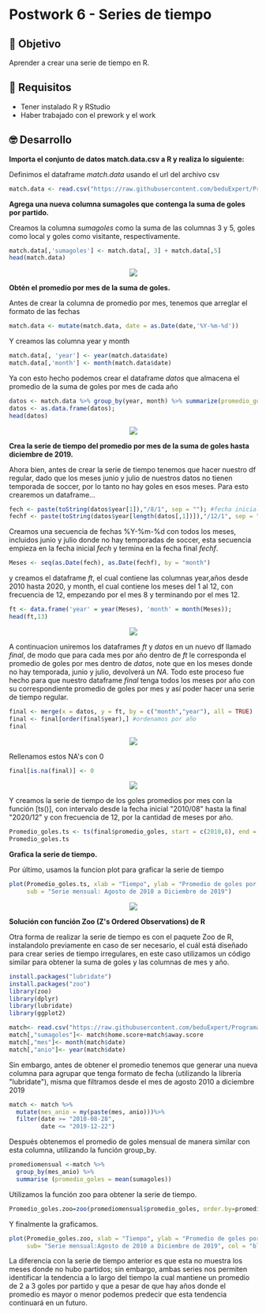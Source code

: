 # Postwork 6 - Series de tiempo
## :dart: Objetivo
Aprender a crear una serie de tiempo en R.

## 🔧 Requisitos
* Tener instalado R y RStudio
* Haber trabajado con el prework y el work

## 🤓 Desarrollo

**Importa el conjunto de datos match.data.csv a R y realiza lo siguiente:**

Definimos el dataframe *match.data* usando el url del archivo csv
```R
match.data <- read.csv("https://raw.githubusercontent.com/beduExpert/Programacion-R-Santander-2021/main/Sesion-06/Postwork/match.data.csv")
```
**Agrega una nueva columna sumagoles que contenga la suma de goles por partido.**

Creamos la columna *sumagoles* como la suma de las columnas 3 y 5, goles como local y goles como visitante, respectivamente.
```R
match.data[,'sumagoles'] <- match.data[, 3] + match.data[,5]
head(match.data)
```

<p align = "center">
  <img src = "https://github.com/IsmaelOr/BEDU_Proyecto_Equipo15/blob/main/Imagenes/Postwork6/head_matchdata.png?raw=true">
</p>

**Obtén el promedio por mes de la suma de goles.**

Antes de crear la columna de promedio por mes, tenemos que arreglar el formato de las fechas
```R
match.data <- mutate(match.data, date = as.Date(date,'%Y-%m-%d'))
```

Y creamos las columna year y month
```R
match.data[, 'year'] <- year(match.data$date)
match.data[,'month'] <- month(match.data$date)
```

Ya con esto hecho podemos crear el dataframe *datos* que almacena el promedio de la suma de goles por mes de cada año
```R
datos <- match.data %>% group_by(year, month) %>% summarize(promedio_goles = mean(sumagoles))
datos <- as.data.frame(datos);
head(datos)
```
<p align = "center">
  <img src = "https://github.com/IsmaelOr/BEDU_Proyecto_Equipo15/blob/main/Imagenes/Postwork6/head_datos.png?raw=true">
</p>

**Crea la serie de tiempo del promedio por mes de la suma de goles hasta diciembre de 2019.**

Ahora bien, antes de crear la serie de tiempo tenemos que hacer nuestro df regular, dado que los meses junio y julio de nuestros datos no tienen temporada de soccer, por lo tanto no hay goles en esos meses. Para esto crearemos un dataframe...
```R
fech <- paste(toString(datos$year[1]),"/8/1", sep = ""); #fecha inicial de los datos
fechf <- paste(toString(datos$year[length(datos[,1])]),"/12/1", sep = "") #fecha final de los datos
```
Creamos una secuencia de fechas %Y-%m-%d con todos los meses, incluidos junio y julio donde no hay temporadas de soccer, esta secuencia empieza en la fecha inicial *fech* y termina en la fecha final *fechf*. 
```R
Meses <- seq(as.Date(fech), as.Date(fechf), by = "month")
```
y creamos el dataframe *ft*, el cual contiene las columnas year,años desde 2010 hasta 2020, y month, el cual contiene los meses del 1 al 12, con frecuencia de 12, empezando por el mes 8 y terminando por el mes 12.
```R
ft <- data.frame('year' = year(Meses), 'month' = month(Meses)); 
head(ft,13)
 ```
 <p align = "center">
  <img src = "https://github.com/IsmaelOr/BEDU_Proyecto_Equipo15/blob/main/Imagenes/Postwork6/ft.png?raw=true">
</p>

A continuacion uniremos los dataframes *ft* y *datos* en un nuevo df llamado *final*, de modo que para cada mes por año dentro de *ft* le corresponda el promedio de goles por mes dentro de *datos*, note que en los meses donde no hay temporada, junio y julio, devolverá un *NA*. 
Todo este proceso fue hecho para que nuestro dataframe *final* tenga todos los meses por año con su correspondiente promedio de goles por mes y así poder hacer una serie de tiempo regular. 
```R
final <- merge(x = datos, y = ft, by = c("month","year"), all = TRUE)
final <- final[order(final$year),] #ordenamos por año
final
```

 <p align = "center">
  <img src = "https://github.com/IsmaelOr/BEDU_Proyecto_Equipo15/blob/main/Imagenes/Postwork6/final.png?raw=true">
</p>

Rellenamos estos NA's con 0 
```R
final[is.na(final)] <- 0
```

 <p align = "center">
  <img src = "https://github.com/IsmaelOr/BEDU_Proyecto_Equipo15/blob/main/Imagenes/Postwork6/final_0.png?raw=true">
</p>

Y creamos la serie de tiempo de los goles promedios por mes con la función [ts()], con intervalo desde la fecha inicial "2010/08" hasta la final "2020/12" y con frecuencia de 12, por la cantidad de meses por año.
```R
Promedio_goles.ts <- ts(final$promedio_goles, start = c(2010,8), end = c(2019, 12), fr = 12)
Promedio_goles.ts
```

**Grafica la serie de tiempo.**

Por último, usamos la funcion plot para graficar la serie de tiempo
```R
plot(Promedio_goles.ts, xlab = "Tiempo", ylab = "Promedio de goles por mes", main = "Serie de Goles Promedio",
     sub = "Serie mensual: Agosto de 2010 a Diciembre de 2019")
```

 <p align = "center">
  <img src = "https://github.com/IsmaelOr/BEDU_Proyecto_Equipo15/blob/main/Imagenes/Postwork6/ts_golespermonth.jpg?raw=true">
</p>

**Solución con función Zoo (Z's Ordered Observations) de R**

Otra forma de realizar la serie de tiempo es con el paquete Zoo de R, instalandolo previamente en caso de ser necesario, el cuál  está diseñado para crear series de tiempo irregulares, en este caso utilizamos un código similar para obtener la suma de goles y las columnas de mes y año. 

```R
install.packages("lubridate")
install.packages("zoo")
library(zoo)
library(dplyr)
library(lubridate)
library(ggplot2)

match<- read.csv("https://raw.githubusercontent.com/beduExpert/Programacion-R-Santander-2021/main/Sesion-06/Postwork/match.data.csv")
match[,"sumagoles"]<- match$home.score+match$away.score
match[,"mes"]<- month(match$date) 
match[,"anio"]<- year(match$date)
``` 

Sin embargo, antes de obtener el promedio tenemos que generar una nueva columna para agrupar que tenga formato de fecha (utilizando la librería "lubridate"), misma que filtramos desde el mes de agosto 2010 a diciembre 2019

```R
match <- match %>% 
  mutate(mes_anio = my(paste(mes, anio)))%>%
  filter(date >= "2010-08-28",
         date <= "2019-12-22")
```
Después obtenemos el promedio de goles mensual de manera similar con esta columna, utilizando la función group_by.

```R
promediomensual <-match %>%
  group_by(mes_anio) %>%
  summarise (promedio_goles = mean(sumagoles))
  ```
  
  
Utilizamos la función zoo para obtener la serie de tiempo.
```R
Promedio_goles.zoo=zoo(promediomensual$promedio_goles, order.by=promediomensual$mes_anio) 
```

Y finalmente la graficamos.
```R
plot(Promedio_goles.zoo, xlab = "Tiempo", ylab = "Promedio de goles por mes", main = "Serie de goles Promedio", 
     sub= "Serie mensual:Agosto de 2010 a Diciembre de 2019", col = "blue")
```  

La diferencia con la serie de tiempo anterior es que esta no muestra los meses donde no hubo partidos; sin embargo, ambas series nos permiten identificar la tendencia a lo largo del tiempo la cual mantiene un promedio de 2 a 3 goles por partido y que a pesar de que hay años donde el promedio es mayor o menor podemos predecir que esta tendencia continuará en un futuro.
